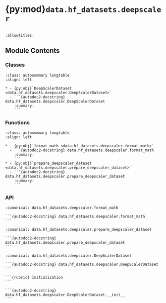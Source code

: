 # {py:mod}`data.hf_datasets.deepscaler`

```{py:module} data.hf_datasets.deepscaler
```

```{autodoc2-docstring} data.hf_datasets.deepscaler
:allowtitles:
```

## Module Contents

### Classes

````{list-table}
:class: autosummary longtable
:align: left

* - {py:obj}`DeepScalerDataset <data.hf_datasets.deepscaler.DeepScalerDataset>`
  - ```{autodoc2-docstring} data.hf_datasets.deepscaler.DeepScalerDataset
    :summary:
    ```
````

### Functions

````{list-table}
:class: autosummary longtable
:align: left

* - {py:obj}`format_math <data.hf_datasets.deepscaler.format_math>`
  - ```{autodoc2-docstring} data.hf_datasets.deepscaler.format_math
    :summary:
    ```
* - {py:obj}`prepare_deepscaler_dataset <data.hf_datasets.deepscaler.prepare_deepscaler_dataset>`
  - ```{autodoc2-docstring} data.hf_datasets.deepscaler.prepare_deepscaler_dataset
    :summary:
    ```
````

### API

````{py:function} format_math(data: dict[str, str | float | int]) -> dict[str, list[typing.Any] | str]
:canonical: data.hf_datasets.deepscaler.format_math

```{autodoc2-docstring} data.hf_datasets.deepscaler.format_math
```
````

````{py:function} prepare_deepscaler_dataset(seed: int = 42) -> dict[str, datasets.Dataset | None]
:canonical: data.hf_datasets.deepscaler.prepare_deepscaler_dataset

```{autodoc2-docstring} data.hf_datasets.deepscaler.prepare_deepscaler_dataset
```
````

````{py:class} DeepScalerDataset(seed: int = 42)
:canonical: data.hf_datasets.deepscaler.DeepScalerDataset

```{autodoc2-docstring} data.hf_datasets.deepscaler.DeepScalerDataset
```

```{rubric} Initialization
```

```{autodoc2-docstring} data.hf_datasets.deepscaler.DeepScalerDataset.__init__
```

````
